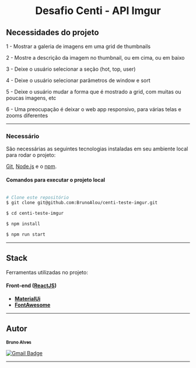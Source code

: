 <h1 align="center">
    Desafio Centi - API Imgur
</h1>


## Necessidades do projeto

1 - Mostrar a galeria de imagens em uma grid de thumbnails

2 - Mostre a descrição da imagem no thumbnail, ou em cima, ou em baixo

3 - Deixe o usuário selecionar a seção (hot, top, user)

4 - Deixe o usuário selecionar parâmetros de window e sort

5 - Deixe o usuário mudar a forma que é mostrado a grid, com muitas ou poucas imagens, etc

6 - Uma preocupação é deixar o web app responsivo, para várias telas e zooms diferentes


---

### Necessário

São necessárias as seguintes tecnologias instaladas em seu ambiente local para rodar o projeto:

[Git](https://git-scm.com), [Node.js](https://nodejs.org/en/) e o [npm](https://www.npmjs.com/).

#### Comandos para executar o projeto local
```bash

# Clone este repositório
$ git clone git@github.com:BrunoAlou/centi-teste-imgur.git

$ cd centi-teste-imgur

$ npm install

$ npm run start

```

---

## Stack

Ferramentas utilizadas no projeto:

#### **Front-end** ([ReactJS](https://reactjs.org/))

- **[MaterialUi](https://styled-components.com/)**
- **[FontAwesome](https://fontawesome.com/)**

---

## Autor

<a href="https://www.linkedin.com/in/brunoalou/" target=”_blank”>
 <sub><b>Bruno Alves</b></sub></a> <a href="https://www.linkedin.com/in/brunoalou/" title="LinkedIn"></a>
 <br />
 
[![Gmail Badge](https://img.shields.io/badge/-bruunieng@gmail.com-c14438?style=flat-square&logo=Gmail&logoColor=white&link=mailto:bruunieng@gmail.com)](mailto:bruunieng@gmail.com)

---
